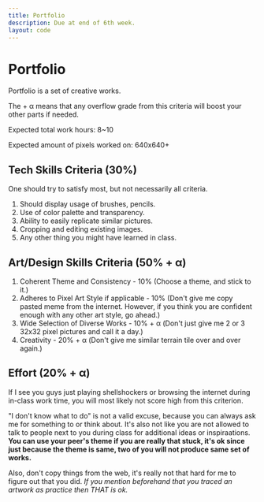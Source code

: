 ```yaml
---
title: Portfolio
description: Due at end of 6th week.
layout: code
---
```


# Portfolio

Portfolio is a set of creative works.

The + α means that any overflow grade from this criteria will boost your other parts if needed.

Expected total work hours: 8~10

Expected amount of pixels worked on: 640x640+

## Tech Skills Criteria (30%)

One should try to satisfy most, but not necessarily all criteria.

1. Should display usage of brushes, pencils.
1. Use of color palette and transparency.
1. Ability to easily replicate similar pictures.
1. Cropping and editing existing images.
1. Any other thing you might have learned in class.

## Art/Design Skills Criteria (50% + α)

1. Coherent Theme and Consistency - 10% (Choose a theme, and stick to it.)
1. Adheres to Pixel Art Style if applicable - 10% (Don't give me copy pasted meme from the internet. However, if you think you are confident enough with any other art style, go ahead.)
1. Wide Selection of Diverse Works - 10% + α (Don't just give me 2 or 3 32x32 pixel pictures and call it a day.)
1. Creativity - 20% + α (Don't give me similar terrain tile over and over again.)

## Effort (20% + α)

If I see you guys just playing shellshockers or browsing the internet during in-class work time, you will most likely not score high from this criterion.

"I don't know what to do" is not a valid excuse, because you can always ask me for something to or think about. It's also not like you are not allowed to talk to people next to you during class for additional ideas or inspiraations. **You can use your peer's theme if you are really that stuck, it's ok since just because the theme is same, two of you will not produce same set of works.**

Also, don't copy things from the web, it's really not that hard for me to figure out that you did. *If you mention beforehand that you traced an artwork as practice then THAT is ok.*
